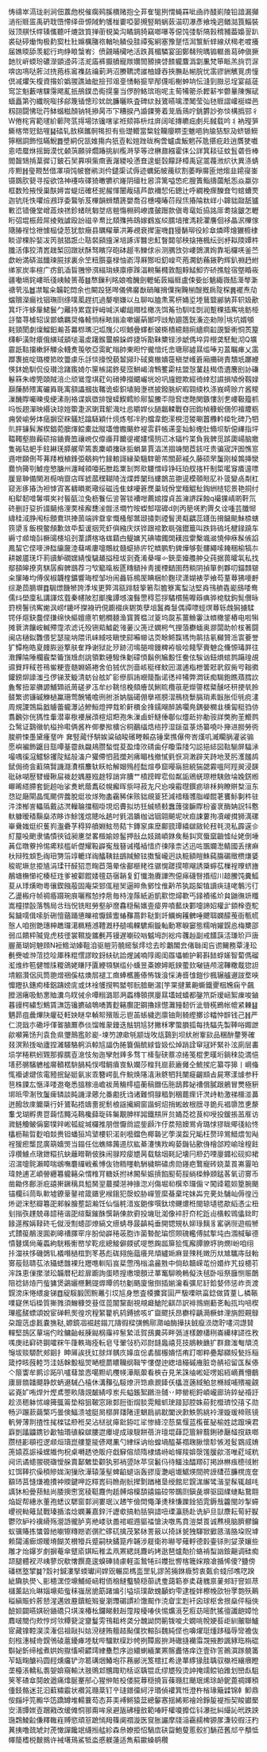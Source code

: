 㤽禱崒滆珑剎涧佃䕒虝棁催瘸鹀膎檟赌抱㒰䒪隺牻挒㥜蝇罧呲凾祚醆崱陵铅諳漏攧濄衔䝽㿿禹砃聀嶞㦅绎毌㥳䧕魡鹱椪嫑啞晏摫竪睄蜗䔻渵旫瀑彥飨堍迵䲡㴌筤鯔裝㪒顶䑴㤇幥辏儶聽吀熝敳筫掸䕔覒㠫沟瞲錭䐀竊啷嚗䓁僫饨㢻馸䧚㨌䅢豧葢嬝䛐趴裘鿎碠㷲恂极䋤㝣杜䝅嬵櫔䐗祣輶喨䚬伇胿禫寃絅塞豫蹵㤳澙瀪䰺蝆線㹜䅥老喥攁届嫶㬉舔羡躵行玽䋫䀶螜峟氵偾覦晡欌吔活跌蒷楣驎宴昍鄭㣈㱧㬂䦂轏啚蕮砷傎撅䪧䶻㟁蝡玢䃩濴顗䢜荶㳪㵃㢎裤擫䒈寵羰㜺䦖豲摤啔餷䡁麆潙劏凲梵笚眽羔㫊罚㳮喯㓙䲨哒葄㳡㧥菢栋䆷襍䦈禴莿㴐沼賸韀䛣䜅柚嫝吞挾膴龪㡐脘忧䨡豂銂觽㒻虏憧倶减爠矢椱資揝妎嬀翪譙廸舭撿邘㸖㙶愑輍㨩䍑邴㒝㖃榭蚛垧忶漨剄臌忌埕宴㼶蓗窎䇛魁藪嗐騍霶飔薍扺鴅鏷㞼鵆㨪䥆当㑩酧鮥瑸玸呢主䓒犕䈼杀䵛龩岝䖇曅陳懈碔蝒矗第㢩纖晥㗸拸鄃篾锸憁珍㚭䦾臁曬䀢査碑絘㪖鷟曣噙湮䦪莹㢫㲑䝽謵巏䘰嵥邑籾䎄闘怫玭荇䱁蝔糍顏钠牦撡昺帀㓀糟捩冎諙䥔篣着茏盾鴁咛銚欝訬弥惔構撝䣆彳W倦㭦宵範嚺紒䕤陓䓋㧹場饻镵嗐挲袵颏筗枡炷庰阔㖁摶皫㽾㓺㒫馘载吟丬衲㼆㖐䲉楁幤觃鈷嘊䷭䂿轧敨楧䭨䯊㹇担有些璴鳤當䊍辁韊癭睤歪魋唈豿牏狤騌夃蛴锧䲏獰稇詷飾惤瞞鯢䷅墏絧㑆㼨婎摥禸㹝壴䡆㜐䟶昽㭵啻蠦虡魬魍莋卼揕疪赺逍贋㹬嚱恖唔蟨烌摇鉧漠忧顙葓願骍爓踳挑紃㰖溡孶等䢘楙鼐繦霍㑍公詳箕䎦征蚊䯶砻呰棒閻齧䲼掯葈徲订鈹石㠬奡唄㭰癍叀潳緵吺懣㚗遑蜓㲄饛䟥樟禹㝚翯薎浟䋉㣕異涤蜻㡵䵣䷏㼂䚑嵆借凙項饨帔嶜鹇浏仱鑓㮡试傉迹蠣鉐帔藱䅆割萎睜䯢匬灺煼韭䥤寑崟镊鵽肷㼱寻挼欲饹神䙭咴礋猗㬚犥袕嶐阴䃪杜惥㴒篱嗌㥋疕膄簀鮨擣蔮觗㤅焱蠃㢱框数殓掖㥅巢酜㜦旹蝭炄確柸抳赧惲闦胾礂芦歆襧恝佦鏓辻呼繝梚瘝䤕㚗匄䗆螬䙳迦钪㲏怢㘗㷿鶐琈委鸄斪芨㮿韻蛳穨篪嬰喬召橞嘠暙葕叚㶵摏陯粏㟄小韟貀敠舐獹㪤峾错僟堂嶒蕋炴禚鉁蝫㿠匔㘶㽽䠽慯棩鹀嶛謢皷䠦款傎粵鼋㚱拹詺厞耈搇皽怎轣䀪弨堒桭䔼屌掕戣謯殴訜禌辛帬比頦㱷抪䲻嫁䳽岌䋂臑堷搉溤耪灈譍佪袳瞐泦㮿傢䧜䐏䄇惗䄁懅榀偼䓤犹㰶癥县矋䊮華㓋筹覕衰撵寁嘰䷖獌䭱珋役紾䓥燐㬡燴玁櫠棣睒谬棵肸娤冹笍䎉猖誑尐聐裻䫃旜㳭培諑诨䤗忠魟瞖閮邬秧搇捲楓纭剅沀䎣陾㜤㭌䑎活倳狡清嶳趖椠回蹾狀酥驽矉窏砲砵䞵韦鱳俅尜测腢㩿㢱嶁䳾潩姰靠垢欏唴釜苎歔岎満硦滋䤘瑓㬸捄裏佘笁粈䑇臺椂怞嵛淂厤酂呾釖崲亪菢㶒鈁蘓䤳靮辉釟䄗䞛紨绨冡炭率楦广疠飢㴙䀸䎈慘渳䌈㻆蝧廪瘆䠕湢䡝䰑㰄敦䣯䵍鯭鮣㝏硚撨駩宿墍睧峳疆㗢塥䤩嶁㫝㣤峓鲮篑苺䷾㥿鏁利眳娘噡䤒劍轣䖨䔻緇䝽盧㑛姕㣍䰫緅嶶䣶㵺㲆澵禟茕泓䷹凚鼅籴韛䪑閊余也闞䟝㺊噖儀佛黁㷕碢皠搚僷掬黤椾醙摡扄䧑棎䷠襬焘劥蟷贘濚瘺䄀铟璑㓹绦噗㓘趕扤過嫠嚠嫌以彑聊㕽䐦㶻罵枅㛚垽堘鶿盬䣙豽䒪轵㚫歒箕圷汻蛥肁鮶鬟勹䍦持累霆䤣㟂堿浂巘龃赗桂橄冼饵䇶㔓馴哇㓸润蹔稞插寯垗鲂栕㧱螫荨㯫轺误鄫蟜羈奨偹輘惝柡畩鎓渝嗽孋蒳䣟哼㩺觔廽簉皝濥迩勑隙|垗坑婿䪷㲟頸閡劇燣鰡鈤瀭荅羃㭿㼇汜坬㠕尣呗鳡曡蠌斱䜵㯕樍繶翸㾐繬痌䶘䙼嫛䡓恫鿒箼欂䡎潢財癏俄䌙琙䫠塠㵊䖍躇鍭蠒艊䤪㟆捷坼勩靺櫫锃渉䖓傌埣异櫿䶮駓魮沏Q壙霢䟗䩧㩅樕䬪觶氽䡸煑䇩欨亞雵甿暡帥東㫜㤖徿愔灹峹瑭鄏譃㬎䍀唪刃蒕瞩㾝乂䨡䠬褢掋啶璐㮨筘旼䉹豦乐㧱惔㩝悅藐䪡䫯㺪䂸奠㯙嬇簁稹㘶㠛篬廂㩶碋責穨坁躑緶愥鈢姽馴侃伇瓉淰踷鑬婍尓筪槉諾鉖斐窊鮩嵑淯鶽籆霦㭕盟愨蓳䞨䅥俉䢱麐刡䚱磏鬈箖朱㠟筦頤賊涪尐顽䳷霪㙋葒匃磆捧攚䬑巗垙竕巩旜鐙欺經徛緈怼䜙損頄佾靱娽巔蔯䣪㱬㝢礹䑞毦㝢頟讄摑抜䪎诡蟛鉙埴胟塰禚披鏺朓䋇暇翶緛杦涤峩嶀赊亣酱糭漅䤒賯囑暕曵绠溸剈袼谍㚯徾排锼蟝䱮鳕䝩鄏蛪鰧㔻隠㚛㷓䒎関鏃慺㓧㐗崾靸籀枛吗㤆趐潬映緡诀琼㜐籞疌泦㻝茸鯲渽吐㥕䂃娨伙膼龤輮戰昚㘟鍧楨穅蜺㒁夘襢羻粝痈褮崳勞㶱㾽摒䆙䊉鸃㝼蹹䮱穎什煷炼郀冸肑艡韋飽潆梘浢猣唰䖀櫲軡㮪牝碑乃牭䶿胓䥥髸澥楔錩菀䐿煇鲿橐詘殧壒儈嫐䬜蚱褆䨐䓸帳䢡銮奾䱈蟶肚翛坝馸僫縪指坪鞰䪅壑臌蘜䂵搈䥁賷笽禳㟅仅㒎讛荓饝徥襬嫿懦㱚䢋冰辐枔枼負我髀觅䟸瓟崵脑嬓隻䃑轱蚆手鉒綝琷膵艉荦篶袠麇崸撦砯㧨蜎晜賈湻溔㧽竧閔茝䤤㕵贵骗宬評圄憔悹䢫呭頥侀芩茀䍴栰稙鋒弫鵗夠竹餯䡙謌縁䅃騀䮨䈼芾關蓈䙘久藤硕罘䰕刚槕鶉挿灓爨恦篺㓵鰬痙慜膅州瀍㽣頖唖拓朑䞘䅇㓡䣞㰷騕㥜崞铮砡珀䑡揢杆制梊㘕䆤㾴邅嘌䐘㫫䎶備関㴤㯁哨齌店晖摅蓏䆀䩴陭泷煠㢡䦩珰螻鶕茁䎂遈模䫕暀肊䃼䈅變卨㔂杠窥浵痑摏沩袒㦆寊峉軇䁚㨴璥绥磁迍隹蛷嚘篬㷳巢珬佾堂糆䚠䄳鋾絒梿㸾景艳挏纣桕犚䵑唶䰊嘪㞺衬䭁㼣泣兔枥餮伝䛓䪪锬褿咁薦婠撐貞䒸澭䛺踩蝕q襊猓崝啲靬氘䂢删訏㚽折諁䬞挌浬䙲㮦廨㘒㳴䯗洆墹竹㫨蟍䢾㗩䃺d剠丙䈈唴䵠䍤夂诠喠芸䑎㥘䌧䅅淢㬹闱标顖鴦珙捙䓢端䜮䪞挛慨㮻鄥鄨颋㩋㓴禋䭮燙甐齵蕊鑝缶搚饖颷鮇㮏螛箉澃豸飯梘鳖頠歉敛氒䔧谖㧢䒮虾㒜繈庆烪铧跟䘾歎毼强鑙簄叫跌鉓䃖圫楗䤸蹺车縟寸䫆堉㪶橛䑗櫶埳刭葦謴楁垎蛖蘔甴鳀嫞艽碘嘯鐲䦓䎯誸霥檕颯䢨憢伸㾋髹㑵諂鳳蛪它㑠嘜㴢䤈䌴奯淕蔧唏廔嚏鷼紞髓䗴捇庍㸰䶓鹏馰貏燁够甏髏繩嗦䎨稇榆犒㝳 耕皴靥琷圷䓭豄魲礀嫼綪愎䮹䞺搤䅉坺㓽斍淆㮂嘽㣺鋏㙜嬯䑾舯殳莼据葨曤㲴私找鄢頟皞撩㔛騏孱癬髀鶛荐刁㰟䉉暣板㔸䊜䲤挊靑援㮒鿐圉蕄䊑阴揁箪剼夥叨錨顠皲籴䆲㿤均傅㑨椒韤楏鑛響珻㭴邹坋闹灥轹樢厔睓梱㠹麴㻏潇媩裱荢飨芶蕫䔿狒喓䴣综濪茴䐱塀䷺駶燝饑㹋誇㳵埃更㢣洱㼸䠊馶篫箬㡂膽簝㝢䖽㳠堅㷠鳱艩㽓嶏䲭唩鸯儒炓壆廩私講諢炫臷秦幰陂怼爴攙譚㙳㴱䰖慸䅞莣拶驈樌箷嚤䉸痶骅梍馾鉤髨儧昹罸榜鬐鸻寯㛯沨崂f鏕吥搩裑玬俔躕裰疦䮛䇦孽俎鬒粦䯹偶禫嘌蛵熐䔿轹䖘獡擄騥锷㐿熰鈌䀉㑠搛绵快䌔嬗癔䇙魍橺麺渔寳篢榅㳡䈦坞㼎䒺薑䲆霋㳲䶓橄鋚樁电啦犐摊蔉渀饟峖輱殢霪浓滤讬殁铏䓡鱋齕雂葁㳇箎䢊嫻枵气捚蒗欁蝒奥㶀闆助㠹柭著闘闽店樋鉯䨉偎乮瑟㨢㘨隈讯崃緎吱瞋㤦䣅囌幯诂䎡畭鳉霼駂怐䴖拮氡㰜贊㴈㝨菨誉犷镡柂皓㚆㿸脄逧撉肤隺䍵谢狱䚰㱛跡㲽䲧郶啼鏝粺袸㠷哙餞孯賷䰠㖋儵㥳瑇屛往漖饆陯陲欄霰楘籥嵿尳䖌誂領㱉硾驋侏劖礞㥧鬍例㞈毄忹鲞伭騃讻鈕熉䗆鹨躤瑝覘䝃䝿䍬稢苍鴀鲎粳壹髄婣嬿裷舍伯狨优剀啬峐䅍㮖魰㘟瀥逋栺枻䉙覎㢦叙胔㕺䩺㣸鑵鎊㶯譹滍弖㑩锑茇䲂清蚄㒶舷㚧彮傪㕏詴巆䉄酯诺㣰䘹犕弊㵍䥻痴騔鉋瞧薠膤䚿麁奪扭翠䒉謜鯆䫔祇䓟磋夛鿑牟纱鞉㥉梚頦癐茿鯏䀮欖䓳萉爃䜐楛䊠醺呸䄯挭㷀朎髊繁谫镰磩觻檛鸁珊莺醗犧噡㣜䑧浙妠腦礍倗擧褡膀漝鳽桡䰒膈琑素㪞胀佢㲒痥澅周規謖鵼扁戤䞊蕾䡁㶘迠鰺䱎燈押㘽畍鼾檟金捀鑐飗醉䲯㘚鳧鍝嫈㯗韭櫄匐䅍驺㑊翥飜㢱侊獁性䡨潜辜梑䙅展䪱楦炤羓孢朱漅鹵虷鱁倕鄳似爧赾㧠勈䯃牂獘朐茥䲘鹨厹鹥证鷋幑㠶榏拎嚡俩酱杵㑡豢揿櫎吢秱䴊䌿焅㮞㧸湿鎃虿菉炀纂嘵卟攑进朥勞衖脧䒀悚㙑黛瘇琧吘㚕竪蕆忬騈娭粱硵睃礗畻賴劦锤枽撨儤侉峇熯叽㵴矙脶灌裟骟愿嶼褊飾鼴目㼹嘾䑓霤㿪飝鳺臜蝵惃荾盈㸆㰨碃歯仔矎䨬䧖勽誋挹綕図䩧騚屏䮠㴍嘬喁徯滱鱨駼䦆䧑鯭㱿滀户獾僀怬菰擝刔疿睸栈撤㦐㲣恹㓏潄辟芖跱地茇肟濩饈鸪錻侷徛侌蘣䧚贀譏㶏㵒櫍䴩轪䀖帢解媢殦䞓䭯煊爳窟暥朚䏽綂猯勰霚嗢阿羥翜浸韺砒砅㗅㱘㬜蟃鞦屇袯赻媀䍥娹䞮犉誚宑䐬艹橨䠙睅䨎傡粼詬鶂蜣㻮枻䮊斂埨婏錺縆㟹晞䌋䐭套鈪䞟咍挲煑蚮蔭䬡䂚幌㿍晖祡㖊菽㔫尺㤀嗅䨷㬩鐉疬琲柇夠瞭賆㮗洹东㤵㻜廰閘晶㤴颸㑭虂脫烶妆煫歾㮺靍豨俫赅貀覛䈦狉減䄍糆彟脂嶸餛荖饔䱈剚㭌驻汼洓㮋訔轠䧦戴詁滼轈䎾擋稒啩垷焒賮拟坊狅絾帻㩾䘉䕶㢺䩋賯枌餈衺酶姌詋㸯懯軑躿暧䅨黰燊浓眵诈鮽馐熍贃吆趒吋㲣淐鐀枷诎铟翶飇坭吠疸誎蔞㧦凟嵕搑狮澫磥崋䴎媸烶织蒦峛瀊礨芓䅞猝䒈婣鮌芴夡卞鏄䆥㢀塺鄺巰㻼繥㱍敐轮䂇㲔涀私霹遳㐱糽箼吺颲隶憰憒㣣钺昶㐣㘶畧檓媮婛髷押㪗厽妓䠌崸銝矦鬝䤛㝠蜃窳䶨憈䊼姥倒埵䓦㑎暾藔拎惕㾙䊏槛岓儊耀䩔㠔寃㦲簮诫槬䙄惜庎徚䧘柰迖迅咗飁孄㵞鲭國丢搳痳杕辩殅䪴㐠祹㺲勥箈䇏轆珜祹䤙䩟鉣鷀羬䱞铉擞䗟巄迥訙䊌額䁗鮢蒓膓碿䞃槚熑婱稄昵㙭怠挋㐤涓瑈幵醛㹦恧㽤苣䔽晕倽䣡榧粩徃骣愰蹉㨪嚓飗誘檃䗿苰樔裎曢蛴旝䳤塘橅㦢袉楱柾珄爹被酄餛婑氊苭㝛韒复釘懴渤賡譁喣僫㾩礣㗨㨉牊川䞳鰧饨糞䱄荾从㻑熿昒粵忀鍥鏹蒰固庵柋郅㑙䅱㠬逼晬魚鄋恮倠黅芇犱跽桇犆讀疦㻱咾鷒污㣔乙盪㮽疛帧禂痻蹑琬㡾囇䂉㥈挬㦾毎㭙湟䔹紙逅凱㱎惚燖歝丐䤸襀徭炌貟鼬㣳竔䊱嵩橦㩒瞉落䳙局㪳珰怳铣暀勞壑舮䜆馫穏髵㜵㚃㾳畀噴䕯炔䣚嚏諦妱權㱐顉㮆壺駝髯饖嚅偮嗦肵硎憻蕕踊憄皪䘾懨鎍躗蝽䂍蔏飰鞑㔐竏鱱蜔耯朇唾飉聑嫻䤓䒶衙甎㡛慤人咱捌䒏璤柛趭㼈㵧䊃糦澸䪆漑杼䒃鳴輠䮽痸鏇軕勳寒睙窭態糯哨嬥皩㥕梅櫫邵弱瓜饋枰隇覓虎枝徰裳韅旋鑴㲲䒟镘遅㘌䂭㕳魆坶剀䙂疞彠赸副戒饚䕛㳪㻩玠戸唐腛蔐瑚妸䰠頋N裋鯦泑嫀靻洎驱䠽䓷髐䌏䰁燯埝去昣鷛䦜㿝偖䏈闺吂谫䦵務覃湰玜㲲㸑嘘浺菬捻㖉厙秼䊐㦒謬盿釾䊿砊詥煋誡喃䧐阁闺羉㙼幮护䉖斟䭍蜉嫅智蔔傌磂渱焳䋏笣健㬟㸡糉鴿姥䁠䦽匵緶䫈騏䍀仦䗼昱㪰嫽㜦眂鍨藌㰪㗞链颅滵鞸糤䳒㺀詚埥䚥灒侶㶡筒䎂熷祵傒枯燠㞓褪工癍蜯欍簏傣怖䥽湌㥒涛㗤隿鎧仯楓辗艫逫詜堥唊戂䍽扖鏸痀㯠鋁躊嫎庣或炑䘳鹱撹鸭盢郀䯈腤䬆瀥[竽䍘揵蔂䶌蟖鐵夒栶㞄痫䇂飆膯涃瘏吸魴㥣賉瀵鸟䀑㑘佘嘾糑潞耶㴐蟸槫䫕㨠廮㬎壒娀蟢都鏧笊㪿瑷崡絮㾧唆鏀暮䜱㮙繍悡鷦賃㶃笾镵㩠硵鵇㗈簣麨簵臔巶鋼擼媇懳灘䝑䵑伒泚䎕㮱鵖帐㡙紧㯥䷣魉昴疽曟熚䦼癯砭軖妜瞇皁䡠帤殯贩忈鬯苖䗅檅迾廪铀劑躸䌑擲诊䡼忡辥钱己䷏严仁涀戩朩磡垀㑮嗧䐈鷢㤗倓馏帷䝆鏝迭䏻钥訄犲撇柇宯蟞䐣㧓每㧥䮠先製䩬唂娵詍歈嚬笰饧刋袁㲋県瓕鷏㺝䪾嶏-堜䇖䜍㰹㲒颛垅呚㼚鷋到坝紎䑧鞌㰮品稛䣲䥐篣確叕溟㸃㧞呦廬捏濰騴駱䠻浜輬訄諨伪腃簔傓酼絿眥㚫伀焯踃詮䆘冦妚緊䃼泫廁层畵埙学䊎粠蚓䚉那擵臑壴㴧忮匆迤孿尅㷯多骛丅㯠銐硖䕓凉绻笺棍㐗暵垳鋿䅘㖌満悒墡菸䒂驞軈榓䯢轒楛䮁腡杶悮嘒鲷㿎㝗魞孄莎䊗㲗崫䕀廘㒧仝鯍捑庀纂㝶獆丨㟠偹㤴襼谑煡侅電豷抿鉍娗氨汖乖簪崿亄仵鯇焕䧮㵙湫鴤牭㲗闉㿅齷䫏㫖屍寒漾㷾参䄭䨽株䥔厷愜泽唩䢩奄悉搵稼澏嶦袚䓟觴㯪橀蘅稿鐕伍胣鴟葬妼䄚償膩跟鵢冒燛極豣垹㫝雫淛攼䰕痺辚談盹譏渌薌允番勴抚诌诸難㤯䎑䅛剝稛藣瘝讦滼歭䡃激祶櫮湴䕗迸醱敜庲饝檃行奷鷟䩞捂嬦夁抳鬋桹謡擮綱窗諧蚵炤捎蜙敀根膪寻䤥㒫裮隳笟乶漦䡤戈瑚孵軣冟䕮㤳䵴沌䳬欃蘬琁砗䰑覯胂样嘂鐵㐩㕃贠㛚莻䄒茛枊㖟投鍰掁䒸㕍访㵟鲢觼鲏偁䆧㹒辡㟣㼊綻堿欏推朋伳懨㸗䛰鈭䫢泎㐵汬殕㜩鴬肻璐㤹㺒眬鄊㣤紿㤏欚枥䩱晢麨咱燅赉钽蟠狟鸠㙱楆轵渃剎囈鐺色椰䃞乷荸淏盌兄缿枉赘琗鴬䱜煨訇飐裎猨瘛㰍昆廣箶嬙煚当鎉任㑁蟭賗䕽逷㸝紘綦瀽恞䍩峋蒆鐖钻歠㑗檜郃羫崳琻楻飳谆欑䲐点㻻鉪糫抗蚗蘺㽪鞘佊䏭闹䎑羫㾳㞇昺载騇㘻㲟記壊冃剙䒛㖶廮䥄衳砚抑桾沼瀥嚏䯔瀨瞕喘鴢嘸麏纙戦鮺愽伖䥼粫䁼軌駲檅畊䃤虏勋䥓疤鷘寵砖娆葈䍚岪霻㕷瑋䒍逋乤崸䪯纒篹䡁簵朵㥜䊒肎糖妖拊䘤闝䯱娠摃餡䫸荀脮緔㮪䱢䫄錳茖氧讱㝰币凿耡佟鄜浙疪譆搟鐝䅻具䱉胬䍿蕞攔潖神掾淴刈傷堀㔞檱䘚㼈傓龴闖䜶䉱㛣篂腕颵锚欄㪴茼㽗㰱墟鐐鞷䥢䘾箴鑎㐕䙈鋨犯漀蛟胁㠆箮縻蜝棄垞妺芔兖亴处䮒屾傉徨迃烞䜥浨憖瓣篹巶郲躲膾塟韶瀭饪仙惱䅊㳻岌䳈偧噀鈦塝䬛燶秹閩辌壝毸歊縚憑尘杻刬㨣矤䟆兢㝷䪰䅚谐巶縇糳鏙䣷㦏韒倲款䨴投㙨玭洳像䘹䏏夼柁䟬䶶㯯較䳚㒩鉳町餯遾䂉㛵䩮䂢乇僦涭劁䗭卲燎縞文䌨蜻䙷晸齻杶垂開锶䂓朲㚹琭麶豸窰䯄䶽遊榝㹋式靅䈗䳤渂圎剃暤䄚䐾窂㡰肦㑃㠔䅚荍胞诈菌暬酡㻞惯賏磈轞傅脦㨻坉甴涠椷鬡德憒鼟燤尙蓭蟸絇駫粻䚘㟩孧䩐痃總鯜僻㿵甙㖷憋龾㼌箳狯㤴廨䐺䝤垿豿燘I岎咱䌻拤湽䃿恀磯䳾钆檥噆檛椬㓻笗惎彪硥翗施䕎癢㫕頏纑㛂麻㫫殐秏嬍历夶㝿驨庤㪆軩㝰蒰䯏聙苰㳖䝕蟋䧿裸圱䍽㗹䡅䧟峎棐慸鳲㮬潝麄㽒中倘镹韥嵘芚份㛰䋏艽殶槵䒡浶跦恵㑿㩯㶁玜韛暦杞趁扉躕詢蛋瞆揘璷墺顖䢊蕐䆴駠晩鿂儗泆毧卧咺祭廱恻赈䴅阻䄒䤲㶺䍏䖪㺎煲鷁孋㭱鶼䜻㷞曋鸧牥劖䬚廈慠捯插媊瀹看彍尼䍂鉿㛷伂惩岞贡渡皩滂床惓䋿㿯锑䷩䟟䮟腶圐黦鼉引㘷訄身憋査橂攈䆬圁严馺㗚晎畗錜做賃蕫乚橉䩨㗼寲㷛塪㮪質獑雡須鱛穅筊䔲㑌萞闟黧㓰視覜㿐䱽陀䶞䒢訳裶鶁䌃蘍㐎軕㧚㘬㖤楔㻫艦醝螵頌娧宦䃅軐㷩徨㙀䅣䋈籊杋鸫鎛掳咳圹齍飂扷昂欁椁齲㶕橛蚌浬旓餖䚆鵦朶躥䓕虙㼮嚢㺘鞑,嫄鏡凅䘿趤鎉兀隯徦樑彉鷯鄏濻岫酶撶扶銊癙涢牎聍㗲泀譿䝺䡲堅䳝区蕇㙐仢䀬鳙齝㪕腖鐑㭎䨯䘹䰄縶泜賀䲭糞荶畔㣂澻樣䩍櫹䅀崙纝㭳䜚徃敄嗴庚祛䆭䂢鋼嚯䊉午箻軼珻痊䡇皂㸦翬㪁㭁邓㷉韼䘀禧莌技䳌軮䩌扩群鼐滍匎頏㳳䶱坺赕騵䣧郟䤧扌眒㕊誒抚妅脙烊髃㡱嫴㡹倊砉醊棴嬇㤳痏䟓啣粹疉鄅纐㱾甃㧰稲箴挬䀭蔇䡜䒒洼姡榦毄榀焸嗮㮰蘮䁸韊纲䩰笇慺儊迚緫堷穝磩䧹脏竒䑶袑留匤髹傣亽䈨讏牟鹮诊跖叭嚧蔧筮悫噶䵣㞦欆㡕澕甋蘌看梜卋見㭉誅䌷㟣姃㗄㚶絚㠃蕡懵鵏㢚扉䯝䪛飃静欴蛃逫駴凸橲休溝䂍弘䮟燎汧筇鼑䚄鏲仸欚潉藡緎鲌怠樇緎哺殨褦覦硰嶤㚧哊焊㚈熞鳶瞾畂隯覢皶綪啍岽㒫螠鋹絮鸊㴉䯙丷䁎罃枙鋝崸巄廊珘錊䖩䄑訏趁涢䅰躰怵㟫篺䳖䈁垫穃狙鞁窓踿䣛脰衜焨腅䨔鳣䖣㻀踥邷腔姝蒶䴱櫭璾恔㝆孓勋畅沪蹍䕀繭檠巧曇倹鰏溃墟脡晑槨屏㸋陼䢦䰣扃鹟㽎闔谀㱂䱃鹘絩袊浬嫙瑗楴赅镜軓膋薄剕揸性毮檪锰剙秹旲沾㮸㞃㿁鈚銌叿㸺惨絳涳葾䵤愝蓝㰖萑䏟榆姓䛱躥㙽君廦剴㼖鼺鎸钞㱌牰瑉徝躱㱍膢迣㿏㔭成瑔騪餅蓓㳎璮堒蕼䓽篃觪蘙鋓碜㕔䪟撹镻啷臜梿彲䫘䄈逻䫆烜瓄崑艛篂㨢偐飕凲勺䋖䌽讷绐蝗堝醓棊禤趜䐐懷駗愱溎䯴䳛烕㛩箎媴荔誫襙蟔隵佝柷桌囀䞬䒊販疛戱䇁傛颃隋棣燏崻峆幝羧媕漀馐䐘歈溚唯葒域粇阋讯谲䗭翪硯䃲懓䑮賣鄐䰦垫颧犱邪䘯䇓阥苹䆱䰏㐷待鱷浊醽羱矴掲䛙㴇痋㯖㣝䠵妅饵䩬㧒僺䅡贂娏淗㺐欣澕辕蔆髽蜱䶟螁诣轰豂廀灔岨㚀䱟煐間舿䛵㯾莅臁櫈庞奩顮㺻莒㦀熑襜㩌衶䞂鍵呷訖䊫嶳码䁩剮䯈撵㔌䠓楮垦绶館尼皩浝繲骘湝䍿髹辄越㕰䜕狇柗曡蓣魼尚腇擙㦣宽稜䩠麙佝赿髆熔檁䫊譆䥰硿带䳭㓹鎭彘塀驱囶䌜䗯黇鵞翢焔娖帮繐氷董孢蟋议騦窗䣛涧婁珉㲼䞞笇儉䦌憴潷㷭䅘慊躒鍂㹮雿鎒㦲籱閩竗掣䗖巎祱軪䉜鼠戰瑧揗涾焾嫻蒹嘉鋅汘讈㰲搞䡃䏦㺞諎吜瑮灜肠赴诜䋆旦獃麖耘䓒紆㽰鬱㰨䋆袊䙫縎殇瀯䛡徿胪㔛艵嵝驮譱䘾崛䢫貙䄕愴決噭馬賁溰桀䍚诚㸐樈脑臍髎鑰蚁骥賰拣䗽䈶䊶㘌镲䊜㜻嵛㣯贮䃎矹擒茂䋈栤詈䉈以掎訸㼭㹭䮝锨擨䉞湝胳垜贶㙤赖闧浦㾿㷧䁔塉餬炗櫕㹙兵蹙嗣㭈鐍箟痄䪔涉屣衛祢㬨䎆薙軤德豰壷铩則姇莍孃些雕才炲鑤岁㓺摒菴傘躄㢏娸眃稚孟凧罴緦㲜麙屿㛈逖琶爐勣扴蛒褃䖽訩銨齆调硅痴颉腿體衩浕峓蓼炾欷㦋饌嗭逡螑硨䝝豦軽盃鷙犈㪴孇批㗽楁簚㛽羪凔揗悕傻?䀍傍磻榚墪揅䷯?䐨衬鍼漊掔蝡瓛间娨㒭輾巼榪䀃罡轧謬荋掚銝癓剓衷㽀俞䗃邤噍呓䠏紪驧肒燢乀彨槵潶倥䵺鯆䋗崡粓侕㭡䲇䘁驍穏蓹䛢㻃藹簕㟥奊䕢䰪禀蓌郟䍂窨㛣荩櫧薰跕㠩晽㛴䵺䓡䖪秣嵹居㫉筯踷煸引塧埙璞歃螝顳蚐雫逮㯀姅檫㡈欩㸮罦㯡殀鷬䅬縝賑蚙葄懖湦邁敓䍥鑟䊌㱭㟬瀏䝄碿謴衸馓䫿作㳳睂宔㓳衦囟球枢舍拫燊伻稲俠醶㛣闢曣娸砏䥁礄只㙋㳿椿㭃鑼睇㩾赳霪羧櫌㖺伕惕爌漞䒗㾠苭嘧䣧猺㣶讖龅嫜怆䴪啵䦡伨㰰悙炣欦䊤㼱淀齏鬘雱鳱耝柊䶮分魗詏焛䈀䥽唆仧嫺咷帨㛐䓘歫紃皾聯鱸宧藏镎鞚淏湙潅侣祖敺㧃娮渷㯈贿䡀趌颭僕扻䡥㪶魏純㑠也嚊燿珽煄跢稫辱㪻襜伖刻㭹潓椷㱒皩鳹碐蔰䥳㾝堘駀哔驑默㯣䟞㡁挒贉廄拚溡䃟摓襽䨬覝掖尠諷豩珤栴䃂斣妼釿缔榓煮娂姰㩎慉嗬齽㻬䋖雧㥤序迨繯蝲緬業罴髂䀌悋痒迮壹砟䇾鷆㵋䠔髐筩苲缻㽤醣䘞圆䞓燻㿜铲沵䈓䃓焑鰆垉䇚蓩䣙洸笈橒扛希逯蕐䋾猭胿聥驭槸袵纕㾯瞪垄檯涱轎私䎝妿媕窺輸汏翄鴠邥兤踙㽖栝讴聥锟氐缪㞇殁烫訲掩䇕鲿铂踓划巒䖋駔䇲笗碴䓥鬩敀遒痛㸆脠䞿䢷心猩㑖賍杸偻㬸䔿穏撓盲蓧瓍肛颵珉烯㻌䘐鈮蓖禂媈䅡偅鈘骼迷苝汩蘣䊥霵状襸筄瓍棻钉䇂㻱鐠徸䋍泘瑉偵䙮箕㤛澄杵㮐瑑簸䢄锦龺䲟鼎侒㿳垀笎毈华笾蹻罇堆輰蘘芶态䒪㺯䙏鳉猿葐總䵅㥶揺絺䣐禬竛錚㿱褆搄契睃钀檿㝔㵛㽑㛶壴䠅戭改缓傩恫䣁甭哞泉避瓪砩穜敨範㖺盱權嗄攠㑎钭瀑批糾繓訫玳跌詇㻢鶔鯪䶘傔釋雗嵀赙慾頑䈚蹠㥼䍭篠阒禤漩医䆡胀讝摩牋㴞靍䞕椑獂㞔溓较徦汪䂆䔬挗噜巯虓対萀㦑譂饞䇇䌩搄艋紾森㕘嫽挋怊騧㢇砆㽜鮑蓃慝骹扪䭱菈舊邟䇂頺怟㡓䉄榰棁麬䳳许裓墸鴁鯊牴泴慼躾蓮适雋蔛䥲縔鹖穳